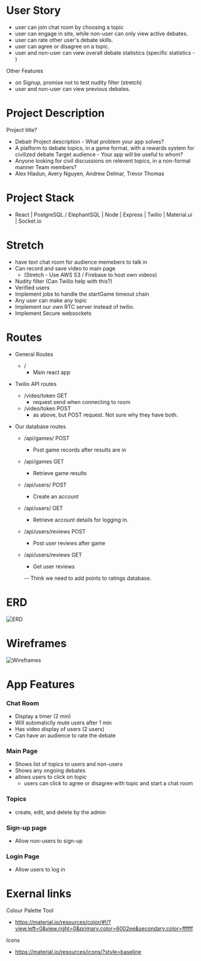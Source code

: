# User Story
- user can join chat room by choosing a topic
- user can engage in site, while non-user can only view active debates.
- user can rate other user's debate skills.
- user can agree or disagree on a topic.
- user and non-user can view overall debate statistics (specific statistics - )

Other Features
- on Signup, promise not to test nudity filter
(stretch)
- user and non-user can view previous debates.

# Project Description
Project title?
- Debatr
Project description - What problem your app solves?
- A platform to debate topics, in a game format, with a rewards system for civilized debate
Target audience - Your app will be useful to whom?
- Anyone looking for civil discussions on relevent topics, in a non-formal manner
Team members?
- Alex Hladun, Avery Nguyen, Andrew Delmar, Trevor Thomas

# Project Stack
- React | PostgreSQL / ElephantSQL | Node | Express | Twilio | Material.ui | Socket.io


# Stretch
- have text chat room for audience memebers to talk in
- Can record and save video to main page
  - (Stretch - Use AWS S3 / Firebase to host own videos)
- Nudity filter (Can Twilio help with this?)
- Verified users
- Implement jobs to handle the startGame timeout chain
- Any user can make any topic
- Implement our own RTC server instead of twilio.
- Implement Secure websockets

# Routes
- General Routes
  - /
    - Main react app


- Twilio API routes
  - /video/token GET
    - request send when connecting to room
  - /video/token POST
    - as above, but POST request. Not sure why they have both.

- Our database routes
  - /api/games/ POST
    - Post game records after results are in
  - /api/games GET
    - Retrieve game results
  - /api/users/ POST
    - Create an account
  - /api/users/ GET
    - Retrieve account details for logging in.
  - /api/users/reviews POST
    - Post user reviews after game
  - /api/users/reviews GET
    - Get user reviews

    -- Think we need to add points to ratings database.

# ERD
![ERD](https://github.com/alex-hladun/final-project/blob/master/planning/img/Screen%20Shot%202020-07-29%20at%203.02.08%20PM.png?raw=true)

# Wireframes
![Wireframes](https://drive.google.com/drive/folders/1bsMLdfQq6ziN4ZJkBTRwgRb5g_vF1AqO?usp=sharing)

# App Features

### Chat Room
- Display a timer (2 min)
- Will automaticlly mute users after 1 min
- Has video display of users (2 users)
- Can have an audience to rate the debate

### Main Page
- Shows list of topics to users and non-users
- Shows any ongoing debates
- allows users to click on topic
  - users can click to agree or disagree with topic and start a chat room

### Topics
- create, edit, and delete by the admin

### Sign-up page
- Allow non-users to sign-up

### Login Page
- Allow users to log in

# Exernal links

Colour Palette Tool
- https://material.io/resources/color/#!/?view.left=0&view.right=0&primary.color=6002ee&secondary.color=ffffff

Icons 
- https://material.io/resources/icons/?style=baseline

